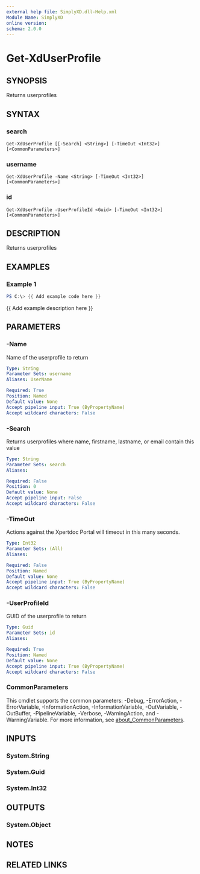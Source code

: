 ```yaml
---
external help file: SimplyXD.dll-Help.xml
Module Name: SimplyXD
online version:
schema: 2.0.0
---
```


# Get-XdUserProfile

## SYNOPSIS
Returns userprofiles

## SYNTAX

### search
```
Get-XdUserProfile [[-Search] <String>] [-TimeOut <Int32>] [<CommonParameters>]
```

### username
```
Get-XdUserProfile -Name <String> [-TimeOut <Int32>] [<CommonParameters>]
```

### id
```
Get-XdUserProfile -UserProfileId <Guid> [-TimeOut <Int32>] [<CommonParameters>]
```

## DESCRIPTION
Returns userprofiles

## EXAMPLES

### Example 1
```powershell
PS C:\> {{ Add example code here }}
```

{{ Add example description here }}

## PARAMETERS

### -Name
Name of the userprofile to return

```yaml
Type: String
Parameter Sets: username
Aliases: UserName

Required: True
Position: Named
Default value: None
Accept pipeline input: True (ByPropertyName)
Accept wildcard characters: False
```

### -Search
Returns userprofiles where name, firstname, lastname, or email contain this value

```yaml
Type: String
Parameter Sets: search
Aliases:

Required: False
Position: 0
Default value: None
Accept pipeline input: False
Accept wildcard characters: False
```

### -TimeOut
Actions against the Xpertdoc Portal will timeout in this many seconds.

```yaml
Type: Int32
Parameter Sets: (All)
Aliases:

Required: False
Position: Named
Default value: None
Accept pipeline input: True (ByPropertyName)
Accept wildcard characters: False
```

### -UserProfileId
GUID of the userprofile to return

```yaml
Type: Guid
Parameter Sets: id
Aliases:

Required: True
Position: Named
Default value: None
Accept pipeline input: True (ByPropertyName)
Accept wildcard characters: False
```

### CommonParameters
This cmdlet supports the common parameters: -Debug, -ErrorAction, -ErrorVariable, -InformationAction, -InformationVariable, -OutVariable, -OutBuffer, -PipelineVariable, -Verbose, -WarningAction, and -WarningVariable. For more information, see [about_CommonParameters](http://go.microsoft.com/fwlink/?LinkID=113216).

## INPUTS

### System.String

### System.Guid

### System.Int32

## OUTPUTS

### System.Object
## NOTES

## RELATED LINKS
